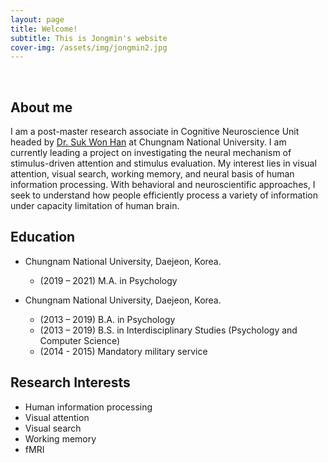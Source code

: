 ```yaml
---
layout: page
title: Welcome!
subtitle: This is Jongmin's website
cover-img: /assets/img/jongmin2.jpg
---
```


<br/>

## About me

I am a post-master research associate in Cognitive Neuroscience Unit headed by [Dr. Suk Won Han](https://sites.google.com/view/sukwonhan/home?authuser=0) at Chungnam National University. 
I am currently leading a project on investigating the neural mechanism of stimulus-driven attention and stimulus evaluation.
My interest lies in visual attention, visual search, working memory, and neural basis of human information processing.
With behavioral and neuroscientific approaches, I seek to understand how people efficiently process a variety of information under capacity limitation of human brain.

## Education

- Chungnam National University, Daejeon, Korea.
  - (2019 – 2021) M.A. in Psychology 

- Chungnam National University, Daejeon, Korea.
  - (2013 – 2019) B.A. in Psychology
  - (2013 – 2019) B.S. in Interdisciplinary Studies (Psychology and Computer Science) 
  - (2014 - 2015) Mandatory military service


## Research Interests

- Human information processing
- Visual attention
- Visual search
- Working memory
- fMRI

